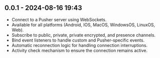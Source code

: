 ## 0.0.1 - 2024-08-16 19:43

* Connect to a Pusher server using WebSockets.
* Available for all platforms (Android, IOS, MacOS, WindowsOS, LinuxOS, Web).
* Subscribe to public, private, private encrypted, and presence channels.
* Bind event listeners to handle custom and Pusher-specific events.
* Automatic reconnection logic for handling connection interruptions.
* Activity check mechanism to ensure the connection remains active.
